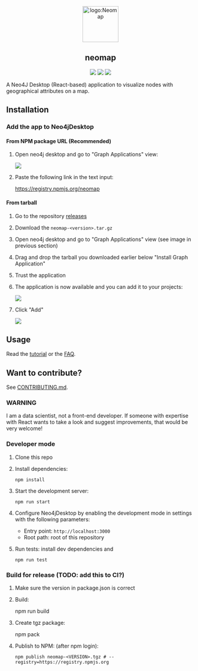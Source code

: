 <div align="center">
  <img alt="logo:Neomap" src="https://raw.githubusercontent.com/stellasia/neomap/master/public/icon.png" height="96" />
  <h2 align="center">neomap</h2>
  <p align="center">
    <a href="https://github.com/stellasia/neomap/actions"><img src="https://github.com/stellasia/neomap/workflows/Node%20CI/badge.svg" /></a>
    <a href="https://github.com/stellasia/neomap/releases/"><img src="https://img.shields.io/github/release/stellasia/neomap.svg" /></a>
    <a href="https://github.com/Naereen/StrapDown.js/graphs/commit-activity"><img src="https://img.shields.io/badge/Maintained%3F-yes-green.svg" /></a>
  </p>
</div>

A Neo4J Desktop (React-based) application to visualize nodes with geographical attributes on a map.

## Installation

### Add the app to Neo4jDesktop

#### From NPM package URL (Recommended)

1. Open neo4j desktop and go to "Graph Applications" view:

   ![](img/desktop_graphapp_install.png)

2. Paste the following link in the text input:

   https://registry.npmjs.org/neomap

#### From tarball

1. Go to the repository [releases](https://github.com/stellasia/neomap/releases)
2. Download the `neomap-<version>.tar.gz`
3. Open neo4j desktop and go to "Graph Applications" view (see image in previous section)
4. Drag and drop the tarball you downloaded earlier below "Install Graph Application"
5. Trust the application
6. The application is now available and you can add it to your projects:

   ![](img/desktop_graphapp_add.png)

7. Click "Add"

   ![](img/desktop_graphapp_add_2.png)

## Usage

Read the [tutorial](https://github.com/stellasia/neomap/wiki/NeoMap-Tutorial/) or the [FAQ](https://github.com/stellasia/neomap/wiki/FAQ).

## Want to contribute?

See [CONTRIBUTING.md](CONTRIBUTING.md).

### WARNING

I am a data scientist, not a front-end developer. If someone with expertise with React wants to take a look and suggest improvements, that would be very welcome!

### Developer mode

1.  Clone this repo

2.  Install dependencies:

        npm install

3.  Start the development server:

        npm run start

4.  Configure Neo4jDesktop by enabling the development mode in settings with the following parameters:

    - Entry point: `http://localhost:3000`
    - Root path: root of this repository

5.  Run tests: install dev dependencies and

        npm run test

### Build for release (TODO: add this to CI?)

1. Make sure the version in package.json is correct
2. Build:

   npm run build

3. Create tgz package:

   npm pack

4. Publish to NPM: (after npm login):

   `npm publish neomap-<VERSION>.tgz # --registry=https://registry.npmjs.org`
